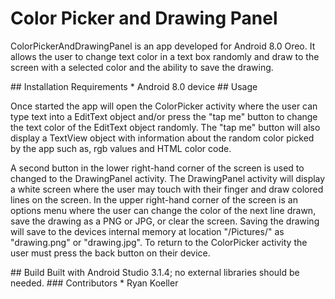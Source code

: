 # Color Picker and Drawing Panel
<p>ColorPickerAndDrawingPanel is an app developed for Android 8.0 Oreo. It allows the user to change text color in a text box randomly and draw to the screen with a selected color and the ability to save the drawing.</p>
## Installation Requirements
* Android 8.0 device
## Usage
<p>Once started the app will open the ColorPicker activity where the user can type text into a EditText object and/or press the "tap me" button to change the text color of the EditText object randomly. The "tap me" button will also display a TextView object with information about the random color picked by the app such as, rgb values and HTML color code.</p>
<p>A second button in the lower right-hand corner of the screen is used to changed to the DrawingPanel activity. The DrawingPanel activity will display a white screen where the user may touch with their finger and draw colored lines on the screen. In the upper right-hand corner of the screen is an options menu where the user can change the color of the next line drawn, save the drawing as a PNG or JPG, or clear the screen. Saving the drawing will save to the devices internal memory at location "/Pictures/" as "drawing.png" or "drawing.jpg". To return to the ColorPicker activity the user must press the back button on their device.</p>
## Build
Built with Android Studio 3.1.4; no external libraries should be needed.
### Contributors
* Ryan Koeller